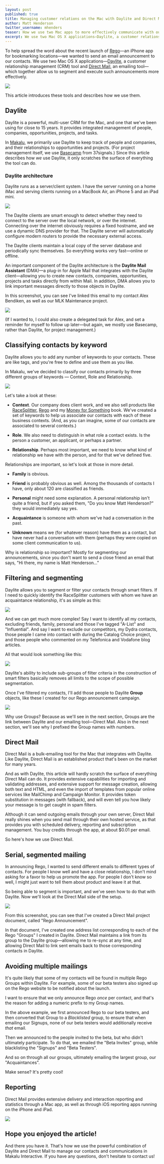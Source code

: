```yaml
---
layout: post
published: true
title: Managing customer relations on the Mac with Daylite and Direct Mail
author: Matt Henderson
twitter_username: mhenders
teaser: How we use two Mac apps to more effectively communicate with our contacts.
excerpt: We use two Mac OS X applications—Daylite, a customer relationship management (CRM) tool and Direct Mail, an emailing tool—which together allow us to communicate more effectively.
---
```


To help spread the word about the recent launch of [Rego](http://www.regoapp.com)—an iPhone app for bookmarking locations—we wanted to send an email announcement to our contacts. We use two Mac OS X applications—[Daylite](http://marketcircle.com), a customer relationship management (CRM) tool and [Direct Mail](http://directmailmac.com), an emailing tool—which together allow us to segment and execute such announcements more effectively.

![](http://makalufiles.s3.amazonaws.com/2013-03-12-coverimage.png)

This article introduces these tools and describes how we use them.

## Daylite

Daylite is a powerful, multi-user CRM for the Mac, and one that we've been using for close to 15 years. It provides integrated management of people, companies, opportunities, projects, and tasks.

In [Makalu](http://makaluinc.com), we primarily use Daylite to keep track of people and companies, and their relationships to opportunities and projects. (For project management itself, we use [Basecamp](http://basecamp.com) from 37signals.) Since this article describes how *we* use Daylite, it only scratches the surface of everything the tool can do.

### Daylite architecture

Daylite runs as a server/client system. I have the server running on a home iMac and serving clients running on a MacBook Air, an iPhone 5 and an iPad mini.

![](http://makalufiles.s3.amazonaws.com/2013-03-12-daylite-architecture.png)

The Daylite clients are smart enough to detect whether they need to connect to the server over the local network, or over the internet. Connecting over the internet obviously requires a fixed hostname, and we use a dynamic DNS provider for that. The Daylite server will automatically configure modern routers to provide the necessary external access.

The Daylite clients maintain a local copy of the server database and periodically sync themselves. So everything works very fast—online or offline.

An important component of the Daylite architecture is the **Daylite Mail Assistant** (DMA)—a plug-in for Apple Mail that integrates with the Daylite client—allowing you to create new contacts, companies, opportunities, projects and tasks directly from within Mail. In addition, DMA allows you to link important messages directly to those objects in Daylite.

In this screenshot, you can see I've linked this email to my contact Alex Bendiken, as well as our MLK Maintenance project.

![](http://makalufiles.s3.amazonaws.com/2013-03-12-email-from-alex.png)

(If I wanted to, I could also create a delegated task for Alex, and set a reminder for myself to follow up later—but again, we mostly use Basecamp, rather than Daylite, for project management.)

## Classifying contacts by keyword

Daylite allows you to add any number of keywords to your contacts. These are like tags, and you're free to define and use them as you like.

In Makalu, we've decided to classify our contacts primarily by three different groups of keywords — Context, Role and Relationship.

![](http://makalufiles.s3.amazonaws.com/2013-03-12-daylite-keywords.png)

Let's take a look at these:

* **Context**. Our company does client work, and we also sell products like [RaceSplitter](http://racesplitter.com), [Rego](http://regoapp.com) and my [Money for Something](http://moneyforsomethingbook.com) book. We've created a set of keywords to help us associate our contacts with each of these business contexts. (And, as you can imagine, some of our contacts are associated to several contexts.)

* **Role**. We also need to distinguish in what role a contact exists. Is the person a customer, an applicant, or perhaps a partner.

* **Relationship**. Perhaps most important, we need to know what kind of relationship we have with the person, and for that we've defined five.

Relationships are important, so let's look at those in more detail.

* **Family** is obvious.

* **Friend** is probably obvious as well. Among the thousands of contacts I have, only about 120 are classified as friends.

* **Personal** might need some explanation. A personal relationship isn't quite a friend, but if you asked them, "Do you know Matt Henderson?" they would immediately say yes.

* **Acquaintance** is someone with whom we've had a conversation in the past.

* **Unknown** means we (for whatever reason) have them as a contact, but have never had a conversation with them (perhaps they were copied on some client communication to us).

Why is relationship so important? Mostly for segmenting our announcements, since you don't want to send a close friend an email that says, "Hi there, my name is Matt Henderson..."

## Filtering and segmenting

Daylite allows you to segment or filter your contacts through smart filters. If I need to quickly identify the RaceSplitter customers with whom we have an acquaintance relationship, it's as simple as this:

![](http://makalufiles.s3.amazonaws.com/2013-03-12-daylite-smartfilter.png)

And we can get much more complex! Say I want to identify all my contacts, excluding friends, family, personal and those I've tagged "A-List" and "Influential". And say I want to exclude our competitors, my Dydra contacts, those people I came into contact with during the Catalog Choice project, and those people who commented on my Telefonica and Vodafone blog articles.

All that would look something like this:

![](http://makalufiles.s3.amazonaws.com/2013-03-12-daylite-segmenting.png)

Daylite's ability to include sub-groups of filter criteria in the construction of smart filters basically removes all limits to the scope of possible segmentation.

Once I've filtered my contacts, I'll add those people to Daylite **Group** objects, like these I created for our Rego announcement campaign.

![](http://makalufiles.s3.amazonaws.com/2013-03-12-daylite-groups.png)

Why use Groups? Because as we'll see in the next section, Groups are the link between Daylite and our emailing tool—Direct Mail. Also in the next section, we'll see why I prefixed the Group names with numbers.

## Direct Mail

Direct Mail is a bulk-emailing tool for the Mac that integrates with Daylite. Like Daylite, Direct Mail is an established product that's been on the market for many years.

And as with Daylite, this article will hardly scratch the surface of everything Direct Mail can do. It provides extensive capabilities for importing and validating addresses, and extensive support for message creation, allowing both text and HTML, and even the import of templates from popular online services like MailChimp and Campaign Monitor. It provides token substitution in messages (with fallback), and will even tell you how likely your message is to get caught in spam filters.

Although it can send outgoing emails through your own server, Direct Mail really shines when you send mail through their own hosted service, as that provides you with scheduled delivery, reporting and subscription management. You buy credits through the app, at about $0.01 per email.

So here's how we use Direct Mail.

## Serial, segmented mailing

In announcing Rego, I wanted to send different emails to different types of contacts. For people I know well and have a close relationship, I don't mind asking for a favor to help us promote the app. For people I don't know so well, I might just want to tell them about product and leave it at that.

So being able to segment is important, and we've seen how to do that with Daylite. Now we'll look at the Direct Mail side of the  setup.

![](http://makalufiles.s3.amazonaws.com/2013-03-12-directmail-groups.png)

From this screenshot, you can see that I've created a Direct Mail project document, called "Rego Announcement".

In that document, I've created one address list corresponding to each of the Rego "Groups" I created in Daylite. Direct Mail maintains a link from its group to the Daylite group—allowing me to re-sync at any time, and allowing Direct Mail to link sent emails back to those corresponding contacts in Daylite.

## Avoiding multiple mailings

It's quite likely that some of my contacts will be found in multiple Rego Groups within Daylite. For example, some of our beta testers also signed up on the Rego website to be notified about the launch.

I want to ensure that we only announce Rego *once* per contact, and that's the reason for adding a numeric prefix to my Group names.

In the above example, we first announced Rego to our beta testers, and then converted that Group to a *Blacklisted* group, to ensure that when emailing our Signups, none of our beta testers would additionally receive *that* email.

Then we announced to the people invited to the beta, but who didn't ultimately participate. To do that, we emailed the "Beta Invites" group, while blacklisting the "Signups" and "Beta Testers".

And so on through all our groups, ultimately emailing the largest group, our "Acquaintances".

Make sense? It's pretty cool!

## Reporting

Direct Mail provides extensive delivery and interaction reporting and statistics through a Mac app, as well as through iOS reporting apps running on the iPhone and iPad.

![](http://makalufiles.s3.amazonaws.com/2013-03-12-directmail-reports.png)


## Hope you enjoyed the article!

And there you have it. That's how we use the powerful combination of Daylite and Direct Mail to manage our contacts and communications in Makalu Interactive. If you have any questions, don't hesitate to contact us!
